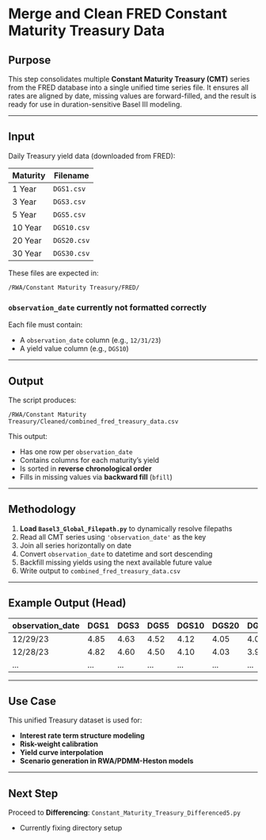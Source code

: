 # Merge and Clean FRED Constant Maturity Treasury Data

## Purpose

This step consolidates multiple **Constant Maturity Treasury (CMT)** series from the FRED database into a single unified time series file. It ensures all rates are aligned by date, missing values are forward-filled, and the result is ready for use in duration-sensitive Basel III modeling.

---

## Input

Daily Treasury yield data (downloaded from FRED):

| Maturity | Filename |
|----------|----------|
| 1 Year   | `DGS1.csv` |
| 3 Year   | `DGS3.csv` |
| 5 Year   | `DGS5.csv` |
| 10 Year  | `DGS10.csv` |
| 20 Year  | `DGS20.csv` |
| 30 Year  | `DGS30.csv` |

These files are expected in:

`/RWA/Constant Maturity Treasury/FRED/`

### `observation_date` currently not formatted correctly
Each file must contain:
- A `observation_date` column (e.g., `12/31/23`)
- A yield value column (e.g., `DGS10`)

---

## Output

The script produces:

`/RWA/Constant Maturity Treasury/Cleaned/combined_fred_treasury_data.csv`


This output:
- Has one row per `observation_date`
- Contains columns for each maturity’s yield
- Is sorted in **reverse chronological order**
- Fills in missing values via **backward fill** (`bfill`)

---

## Methodology

1. **Load `Basel3_Global_Filepath.py`** to dynamically resolve filepaths
2. Read all CMT series using `'observation_date'` as the key
3. Join all series horizontally on date
4. Convert `observation_date` to datetime and sort descending
5. Backfill missing yields using the next available future value
6. Write output to `combined_fred_treasury_data.csv`

---

## Example Output (Head)

| observation_date | DGS1 | DGS3 | DGS5 | DGS10 | DGS20 | DGS30 |
|------------------|------|------|------|-------|-------|-------|
| 12/29/23       | 4.85 | 4.63 | 4.52 | 4.12  | 4.05  | 4.00  |
| 12/28/23       | 4.82 | 4.60 | 4.50 | 4.10  | 4.03  | 3.98  |
| ...              | ...  | ...  | ...  | ...   | ...   | ...   |

---

## Use Case

This unified Treasury dataset is used for:
- **Interest rate term structure modeling**
- **Risk-weight calibration**
- **Yield curve interpolation**
- **Scenario generation in RWA/PDMM-Heston models**

---

## Next Step

Proceed to **Differencing**: `Constant_Maturity_Treasury_Differenced5.py`
- Currently fixing directory setup
